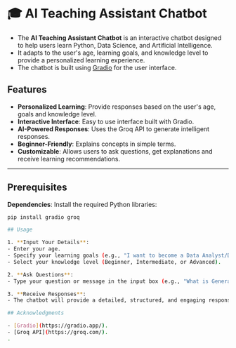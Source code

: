 # 🎓 AI Teaching Assistant Chatbot

- The **AI Teaching Assistant Chatbot** is an interactive chatbot designed to help users learn Python, Data Science, and Artificial Intelligence.
- It adapts to the user's age, learning goals, and knowledge level to provide a personalized learning experience.
- The chatbot is built using [Gradio](https://gradio.app/) for the user interface.

## Features

- **Personalized Learning**: Provide responses based on the user's age, goals and knowledge level.
- **Interactive Interface**: Easy to use interface built with Gradio.
- **AI-Powered Responses**: Uses the Groq API to generate intelligent responses.
- **Beginner-Friendly**: Explains concepts in simple terms.
- **Customizable**: Allows users to ask questions, get explanations and receive learning recommendations.

---

## Prerequisites
**Dependencies**: Install the required Python libraries:
   ```bash
   pip install gradio groq

## Usage

1. **Input Your Details**:
   - Enter your age.
   - Specify your learning goals (e.g., "I want to become a Data Analyst/Data Scientist").
   - Select your knowledge level (Beginner, Intermediate, or Advanced).

2. **Ask Questions**:
   - Type your question or message in the input box (e.g., "What is Generative Ai and Agentic Ai").

3. **Receive Responses**:
   - The chatbot will provide a detailed, structured, and engaging response according to input.

## Acknowledgments

- [Gradio](https://gradio.app/).
- [Groq API](https://groq.com/).
.
